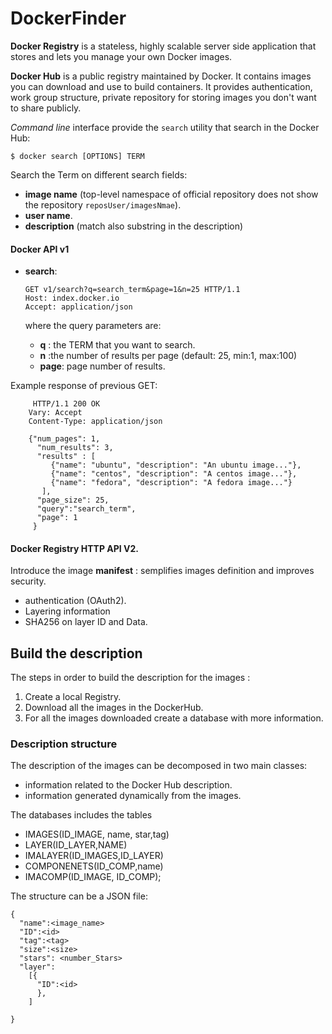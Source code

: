 # DockerFinder

**Docker Registry** is a stateless, highly scalable server side application that
stores and lets you manage your own Docker images.


**Docker Hub** is a public registry maintained by Docker. It contains images you can download and
use to build containers. It provides authentication, work group structure, private repository for
storing images you don't want to share publicly.

*Command line* interface provide the `search` utility that search in the Docker Hub:

``` $ docker search [OPTIONS] TERM ```

Search the Term on different search fields:
- **image name** (top-level namespace of official repository does not show the repository `reposUser/imagesNmae`).
- **user name**.
- **description** (match also substring in the description)

#### Docker API v1


- **search**:
  ```
  GET v1/search?q=search_term&page=1&n=25 HTTP/1.1
  Host: index.docker.io
  Accept: application/json

  ```

  where the query parameters are:
  - **q** : the TERM that  you want to search.
  - **n** :the number of results per page (default: 25, min:1, max:100)
  - **page**: page number of results.

Example response of previous GET:
 ```
      HTTP/1.1 200 OK
     Vary: Accept
     Content-Type: application/json

     {"num_pages": 1,
       "num_results": 3,
       "results" : [
          {"name": "ubuntu", "description": "An ubuntu image..."},
          {"name": "centos", "description": "A centos image..."},
          {"name": "fedora", "description": "A fedora image..."}
        ],
       "page_size": 25,
       "query":"search_term",
       "page": 1
      }
  ````



#### Docker Registry HTTP API V2.

Introduce the image **manifest**  : semplifies images definition and improves security.
- authentication (OAuth2).
- Layering information
- SHA256 on layer ID and Data.

## Build the description

The steps in order to build the description for the images :
1. Create a local Registry.
2. Download all the images in the DockerHub.
3. For all the images downloaded create a database with more information.

### Description structure
The description of the images can be decomposed in two main classes:
- information related to the Docker Hub description.
- information generated dynamically from the images.

The databases includes the tables
  - IMAGES(ID_IMAGE, name, star,tag)
  - LAYER(ID_LAYER,NAME)
  - IMALAYER(ID_IMAGES,ID_LAYER)
  - COMPONENETS(ID_COMP,name)
  - IMACOMP(ID_IMAGE, ID_COMP);
  

The structure can be a JSON file:

```
{
  "name":<image_name>
  "ID":<id>
  "tag":<tag>
  "size":<size>
  "stars": <number_Stars>
  "layer":
    [{
      "ID":<id>
      },
    ]

}
```
